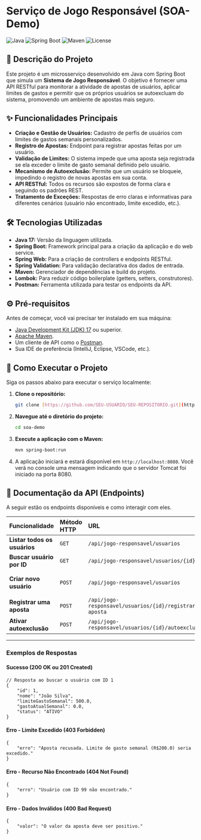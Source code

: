 # Serviço de Jogo Responsável (SOA-Demo)

![Java](https://img.shields.io/badge/Java-17-blue)
![Spring Boot](https://img.shields.io/badge/Spring%20Boot-3.3.0-brightgreen)
![Maven](https://img.shields.io/badge/Maven-4.0.0-red)
![License](https://img.shields.io/badge/License-MIT-yellow.svg)

## 📖 Descrição do Projeto

Este projeto é um microsserviço desenvolvido em Java com Spring Boot que simula um **Sistema de Jogo Responsável**. O objetivo é fornecer uma API RESTful para monitorar a atividade de apostas de usuários, aplicar limites de gastos e permitir que os próprios usuários se autoexcluam do sistema, promovendo um ambiente de apostas mais seguro.

## ✨ Funcionalidades Principais

-   **Criação e Gestão de Usuários:** Cadastro de perfis de usuários com limites de gastos semanais personalizados.
-   **Registro de Apostas:** Endpoint para registrar apostas feitas por um usuário.
-   **Validação de Limites:** O sistema impede que uma aposta seja registrada se ela exceder o limite de gasto semanal definido pelo usuário.
-   **Mecanismo de Autoexclusão:** Permite que um usuário se bloqueie, impedindo o registro de novas apostas em sua conta.
-   **API RESTful:** Todos os recursos são expostos de forma clara e seguindo os padrões REST.
-   **Tratamento de Exceções:** Respostas de erro claras e informativas para diferentes cenários (usuário não encontrado, limite excedido, etc.).

## 🛠️ Tecnologias Utilizadas

-   **Java 17:** Versão da linguagem utilizada.
-   **Spring Boot:** Framework principal para a criação da aplicação e do web service.
-   **Spring Web:** Para a criação de controllers e endpoints RESTful.
-   **Spring Validation:** Para validação declarativa dos dados de entrada.
-   **Maven:** Gerenciador de dependências e build do projeto.
-   **Lombok:** Para reduzir código boilerplate (getters, setters, construtores).
-   **Postman:** Ferramenta utilizada para testar os endpoints da API.

## ⚙️ Pré-requisitos

Antes de começar, você vai precisar ter instalado em sua máquina:
-   [Java Development Kit (JDK) 17](https://www.oracle.com/java/technologies/javase/jdk17-archive-downloads.html) ou superior.
-   [Apache Maven](https://maven.apache.org/download.cgi).
-   Um cliente de API como o [Postman](https://www.postman.com/downloads/).
-   Sua IDE de preferência (IntelliJ, Eclipse, VSCode, etc.).

## 🚀 Como Executar o Projeto

Siga os passos abaixo para executar o serviço localmente:

1.  **Clone o repositório:**
    ```bash
    git clone [https://github.com/SEU-USUARIO/SEU-REPOSITORIO.git](https://github.com/SEU-USUARIO/SEU-REPOSITORIO.git)
    ```

2.  **Navegue até o diretório do projeto:**
    ```bash
    cd soa-demo
    ```

3.  **Execute a aplicação com o Maven:**
    ```bash
    mvn spring-boot:run
    ```

4.  A aplicação iniciará e estará disponível em `http://localhost:8080`. Você verá no console uma mensagem indicando que o servidor Tomcat foi iniciado na porta 8080.

## 🔌 Documentação da API (Endpoints)

A seguir estão os endpoints disponíveis e como interagir com eles.

| Funcionalidade | Método HTTP | URL | Corpo da Requisição (Exemplo) |
| :--- | :--- |:--- |:--- |
| **Listar todos os usuários** | `GET` | `/api/jogo-responsavel/usuarios` | - |
| **Buscar usuário por ID** | `GET` | `/api/jogo-responsavel/usuarios/{id}` | - |
| **Criar novo usuário** | `POST` | `/api/jogo-responsavel/usuarios` | `{ "nome": "Ana Costa", "limiteGastoSemanal": 150.0 }` |
| **Registrar uma aposta** | `POST` | `/api/jogo-responsavel/usuarios/{id}/registrar-aposta` | `{ "valor": 50.0 }` |
| **Ativar autoexclusão** | `POST` | `/api/jogo-responsavel/usuarios/{id}/autoexclusao` | - |

---

### Exemplos de Respostas

#### Sucesso (200 OK ou 201 Created)
```
// Resposta ao buscar o usuário com ID 1
{
    "id": 1,
    "nome": "João Silva",
    "limiteGastoSemanal": 500.0,
    "gastoAtualSemanal": 0.0,
    "status": "ATIVO"
}

````

#### Erro - Limite Excedido (403 Forbidden)
````
{
    "erro": "Aposta recusada. Limite de gasto semanal (R$200.0) seria excedido."
}
````
#### Erro - Recurso Não Encontrado (404 Not Found)
````
{
    "erro": "Usuário com ID 99 não encontrado."
}
````

#### Erro - Dados Inválidos (400 Bad Request)
````
{
    "valor": "O valor da aposta deve ser positivo."
}
````